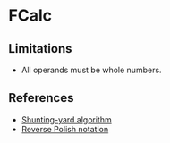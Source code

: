 
# FCalc

## Limitations

* All operands must be whole numbers.

## References
* [Shunting-yard algorithm](https://en.wikipedia.org/wiki/Shunting-yard_algorithm)
* [Reverse Polish notation](https://en.wikipedia.org/wiki/Reverse_Polish_notation)
